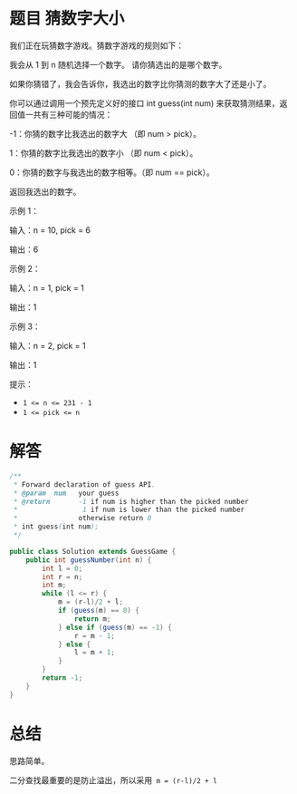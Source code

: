 # 题目 猜数字大小

我们正在玩猜数字游戏。猜数字游戏的规则如下：

我会从 1 到 n 随机选择一个数字。 请你猜选出的是哪个数字。

如果你猜错了，我会告诉你，我选出的数字比你猜测的数字大了还是小了。

你可以通过调用一个预先定义好的接口 int guess(int num) 来获取猜测结果，返回值一共有三种可能的情况：

-1：你猜的数字比我选出的数字大 （即 num > pick）。

1：你猜的数字比我选出的数字小 （即 num < pick）。

0：你猜的数字与我选出的数字相等。（即 num == pick）。

返回我选出的数字。

 

示例 1：

输入：n = 10, pick = 6

输出：6

示例 2：

输入：n = 1, pick = 1

输出：1

示例 3：

输入：n = 2, pick = 1

输出：1
 

提示：

* ```1 <= n <= 231 - 1```
* ```1 <= pick <= n```

# 解答
```java
/** 
 * Forward declaration of guess API.
 * @param  num   your guess
 * @return 	     -1 if num is higher than the picked number
 *			      1 if num is lower than the picked number
 *               otherwise return 0
 * int guess(int num);
 */

public class Solution extends GuessGame {
    public int guessNumber(int n) {
        int l = 0;
        int r = n;
        int m;
        while (l <= r) {
            m = (r-l)/2 + l;
            if (guess(m) == 0) {
                return m;
            } else if (guess(m) == -1) {
                r = m - 1;
            } else {
                l = m + 1;
            }
        }
        return -1;
    }
}
```

# 总结
思路简单。

二分查找最重要的是防止溢出，所以采用``` m = (r-l)/2 + l```
